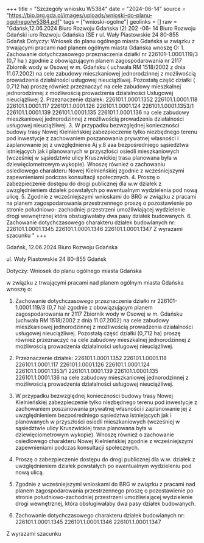 +++
title = "Szczegóły wniosku W5384"
date = "2024-06-14"
source = "https://bip.brg.gda.pl/images/uploads/wnioski-do-planu-ogolnego/w5384.pdf"
tags = ["wnioski-ogolne"]
geolinks = []
raw = "Gdańsk,12.06.2024  Biuro Rozwoju Gdańska  (2)  202 -06- 14  Biuro Rozwoju Gdański  iuro Rozwoju Gdańska (SE r ul. Wały Piastowskie 24 80-855 Gdańsk Dotyczy: Wniosek do planu ogólnego miasta Gdańska w związku z trwającymi pracami nad planem ogólnym miasta Gdańska wnoszę O: 1. Zachowanie dotychczasowego przeznaczenia działki nr 226101-1.0001.119/3 (0,7 ha ) zgodnie z obowiązującym planem zagospodarowania nr 2117 Zbiornik wody w Osowej w m. Gdańsku ( uchwała RM 1518/2002 z dnia 11.07.2002) na cele zabudowy mieszkaniowej jednorodzinnej z możliwością prowadzenia działalności usługowej nieuciążliwej. Pozostałą część działki ( 0,712 ha) proszę również przeznaczyć na cele zabudowy mieszkalnej jednorodzinnej z możliwością prowadzenia działalności Usługowej nieuciążliwej 2. Przeznaczenie działek: 226101.1.0001.1352 226101.1.0001.118 226101.1.0001.117 226101.1.0001.126 226101.1.0001.124 226101.1.0001.1353/1 226101.1.0001.139 226101.1.0001.135 226101.1.0001.136 na cele zabudowy mieszkaniowej jednorodzinnej z możliwością prowadzenia działalności usługowej nieuciążliwej. 3. W przypadku bezwzględnej konieczności budowy trasy Nowej Kielnieńskiej zabezpieczenie tylko niezbędnego terenu pod inwestycje z zachowaniem poszanowania prywatnej własności i zaplanowanie jej z uwzględnienie Aj y.8 aaa bezpośredniego sąsiedztwa istniejących jak i planowanych w przyszłości osiedli mieszkaniowych (wcześniej w sąsiedztwie ulicy Kruszwickiej trasa planowana była w dziewięciometrowym wykopie). Wnoszę również o zachowaniu osiedlowego charakteru Nowej Kielnieńskiej zgodnie z wcześniejszymi zapewnieniami podczas konsultacji społecznych. 4. Proszę o zabezpieczenie dostępu do drogi publicznej dla w.w działek z uwzględnieniem działek powstałych po ewentualnym wydzielenia pod nową ulicę. 5. Zgodnie z wcześniejszymi wnioskami do BRG w związku z pracami na planem zagospodarowania przestrzennego proszę o pozostawienie po stronie południowo- zachodniej przestrzeni umożliwiającej wydzielenie drogi wewnętrznej która obstugiwałaby dwa pasy działek budowanych. 6. Zachowanie dotychczasowego charakteru działek budowlanych nr: 226101.1.0001.1345 226101.1.0001.1346 226101.1.0001.1347 Z wyrazami szacunku "
+++

Gdańsk, 12.06.2024
Biuro Rozwoju Gdańska

ul. Wały Piastowskie 24
80-855 Gdańsk

Dotyczy: Wniosek do planu ogólnego miasta Gdańska

w związku z trwającymi pracami nad planem ogólnym miasta Gdańska wnoszę o:
1. Zachowanie dotychczasowego przeznaczenia działki nr 226101-1.0001.119/3 (0,7 ha) zgodnie z obowiązującym planem zagospodarowania nr 2117 Zbiornik wody w Osowej w m. Gdańsku (uchwała RM 1518/2002 z dnia 11.07.2002) na cele zabudowy mieszkaniowej jednorodzinnej z możliwością prowadzenia działalności usługowej nieuciążliwej. Pozostałą część działki (0,712 ha) proszę również przeznaczyć na cele zabudowy mieszkalnej jednorodzinnej z możliwością prowadzenia działalności usługowej nieuciążliwej.

2. Przeznaczenie działek:
226101.1.0001.1352
226101.1.0001.118
226101.1.0001.117
226101.1.0001.126
226101.1.0001.124
226101.1.0001.1353/1
226101.1.0001.139
226101.1.0001.135
226101.1.0001.136
na cele zabudowy mieszkaniowej jednorodzinnej z możliwością prowadzenia działalności usługowej nieuciążliwej.

3. W przypadku bezwzględnej konieczności budowy trasy Nowej Kielnieńskiej zabezpieczenie tylko niezbędnego terenu pod inwestycje z zachowaniem poszanowania prywatnej własności i zaplanowanie jej z uwzględnieniem bezpośredniego sąsiedztwa istniejących jak i planowanych w przyszłości osiedli mieszkaniowych (wcześniej w sąsiedztwie ulicy Kruszwickiej trasa planowana była w dziewięciometrowym wykopie). Wnoszę również o zachowanie osiedlowego charakteru Nowej Kielnieńskiej zgodnie z wcześniejszymi zapewnieniami podczas konsultacji społecznych.

4. Proszę o zabezpieczenie dostępu do drogi publicznej dla w.w. działek z uwzględnieniem działek powstałych po ewentualnym wydzieleniu pod nową ulicą.

5. Zgodnie z wcześniejszymi wnioskami do BRG w związku z pracami nad planem zagospodarowania przestrzennego proszę o pozostawienie po stronie południowo-zachodniej przestrzeni umożliwiającej wydzielenie drogi wewnętrznej, która obsługiwałaby dwa pasy działek budowanych.

6. Zachowanie dotychczasowego charakteru działek budowlanych nr:
226101.1.0001.1345
226101.1.0001.1346
226101.1.0001.1347

Z wyrazami szacunku



